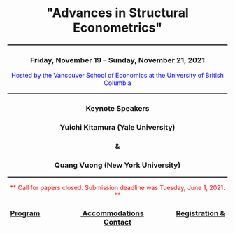 <h1 align = "center">"Advances in Structural Econometrics" </h1>
<hr style="border:2px solid gray"> 
<h3 align = "center"> Friday, November 19 – Sunday, November 21, 2021 </h3>
<div align = "center"><span style = "color:blue"> Hosted by the Vancouver School of Economics at the University of British Columbia</span></div>
<hr style="border:1px solid gray"> 

<h3 align = "center">Keynote Speakers</h3>
 
<h3 align = "center"><strong>Yuichi Kitamura (Yale University)</strong></h3>
<h3 align = "center"><strong>&</strong></h3>
<h3 align = "center"><strong>Quang Vuong (New York University)</strong></h3>
<hr style="border:1px solid gray">

<div align = "center"><span style = "color:red">** Call for papers closed. Submission deadline was Tuesday, June 1, 2021. **</span></div>

<h3 align = "center"> <a href="Program_2021.pdf"> Program</a>&nbsp; &nbsp; &nbsp;&nbsp; &nbsp; &nbsp; &nbsp; &nbsp; &nbsp; &nbsp; &nbsp; &nbsp; &nbsp;<a href="Accommodation.html"> Accommodations</a> &nbsp; &nbsp; &nbsp; &nbsp; &nbsp; &nbsp; &nbsp; &nbsp; &nbsp; <a href="Registration.md">Registration & Contact</a></h3>
